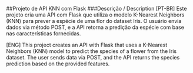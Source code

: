 ##Projeto de API KNN com Flask
###Descrição / Description
[PT-BR]
Este projeto cria uma API com Flask que utiliza o modelo K-Nearest Neighbors (KNN) para prever a espécie de uma flor do dataset Iris. O usuário envia dados via método POST, e a API retorna a predição da espécie com base nas características fornecidas.

[ENG]
This project creates an API with Flask that uses a K-Nearest Neighbors (KNN) model to predict the species of a flower from the Iris dataset. The user sends data via POST, and the API returns the species prediction based on the provided features.
